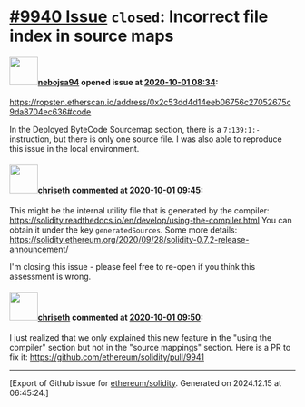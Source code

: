 # [\#9940 Issue](https://github.com/ethereum/solidity/issues/9940) `closed`: Incorrect file index in source maps

#### <img src="https://avatars.githubusercontent.com/u/15905908?u=e36a8f4b748736d5045d0ed3d0e85773dad22565&v=4" width="50">[nebojsa94](https://github.com/nebojsa94) opened issue at [2020-10-01 08:34](https://github.com/ethereum/solidity/issues/9940):

https://ropsten.etherscan.io/address/0x2c53dd4d14eeb06756c27052675c9da8704ec636#code

In the Deployed ByteCode Sourcemap section, there is a `7:139:1:-` instruction, but there is only one source file.
I was also able to reproduce this issue in the local environment.

#### <img src="https://avatars.githubusercontent.com/u/9073706?v=4" width="50">[chriseth](https://github.com/chriseth) commented at [2020-10-01 09:45](https://github.com/ethereum/solidity/issues/9940#issuecomment-702020412):

This might be the internal utility file that is generated by the compiler: https://solidity.readthedocs.io/en/develop/using-the-compiler.html You can obtain it under the key `generatedSources`. Some more details: https://solidity.ethereum.org/2020/09/28/solidity-0.7.2-release-announcement/

I'm closing this issue - please feel free to re-open if you think this assessment is wrong.

#### <img src="https://avatars.githubusercontent.com/u/9073706?v=4" width="50">[chriseth](https://github.com/chriseth) commented at [2020-10-01 09:50](https://github.com/ethereum/solidity/issues/9940#issuecomment-702022967):

I just realized that we only explained this new feature in the "using the compiler" section but not in the "source mappings" section. Here is a PR to fix it: https://github.com/ethereum/solidity/pull/9941


-------------------------------------------------------------------------------



[Export of Github issue for [ethereum/solidity](https://github.com/ethereum/solidity). Generated on 2024.12.15 at 06:45:24.]
